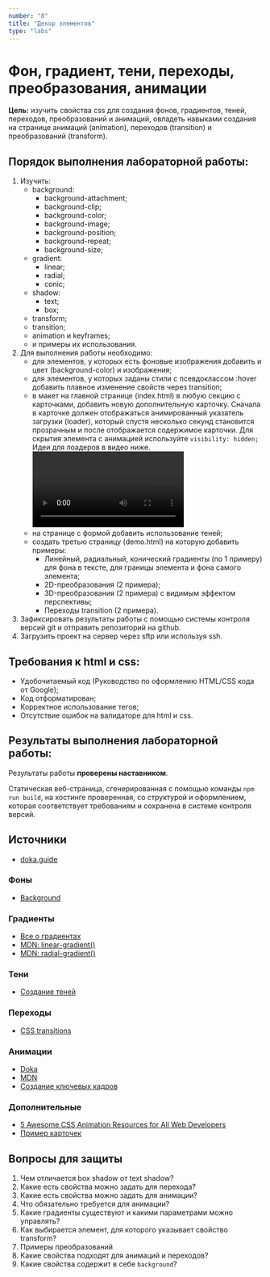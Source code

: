 ```yaml
---
number: "8"
title: "Декор элементов"
type: "labs"
---
```


# Фон, градиент, тени, переходы, преобразования, анимации

**Цель:** изучить свойства css для создания фонов, градиентов, теней, переходов, преобразований и анимаций, овладеть навыками создания на странице анимаций (animation), переходов (transition) и преобразований (transform).

## Порядок выполнения лабораторной работы:

1. Изучить:
    - background:
        - background-attachment;
        - background-clip;
        - background-color;
        - background-image;
        - background-position;
        - background-repeat;
        - background-size;
    - gradient:
        - linear;
        - radial;
        - conic;
    - shadow:
        - text;
        - box;
    - transform;
    - transition;
    - animation и keyframes;
    - и примеры их использования.
1. Для выполнения работы необходимо:
    - для элементов, у которых есть фоновые изображения добавить и цвет (background-color) и изображения;
    - для элементов, у которых заданы стили с псевдоклассом :hover добавить плавное изменение свойств через transition;
    - в макет на главной странице (index.html) в любую секцию с карточками, добавить новую дополнительную карточку. Сначала в карточке должен отображаться анимированный указатель загрузки (loader), который спустя несколько секунд становится прозрачным и после отображается содержимое карточки. Для скрытия элемента с анимацией используйте `visibility: hidden;` Идеи для лоадеров в видео ниже.
      <video src="/loaders.mp4" controls>
    - на странице с формой добавить использование теней;
    - создать третью страницу (demo.html) на которую добавить примеры:
        - Линейный, радиальный, конический градиенты (по 1 примеру) для фона в тексте, для границы элемента и фона самого элемента;
        - 2D-преобразования (2 примера);
        - 3D-преобразования (2 примера) с видимым эффектом перспективы;
        - Переходы transition (2 примера).
1. Зафиксировать результаты работы с помощью системы контроля версий git и отправить репозиторий на github.
1. Загрузить проект на сервер через sftp или используя ssh.

## Требования к html и css:

- Удобочитаемый код (Руководство по оформлению HTML/CSS кода от Google);
- Код отформатирован;
- Корректное использование тегов;
- Отсутствие ошибок на валидаторе для html и css.

## Результаты выполнения лабораторной работы:

Результаты работы **проверены наставником**.

Статическая веб-страница, сгенерированная с помощью команды `npm run build`, на хостинге проверенная, со структурой и оформлением, которая соответствует требованиям и сохранена в системе контроля версий.

## Источники

- [doka.guide](https://doka.guide/css/)

### Фоны

- [Background](https://www.freecodecamp.org/news/learn-css-background-properties/)

### Градиенты

- [Все о градиентах](https://css-tricks.com/css3-gradients/)
- [MDN: linear-gradient()](<https://developer.mozilla.org/en-US/docs/Web/CSS/gradient/linear-gradient()>)
- [MDN: radial-gradient()](<https://developer.mozilla.org/en-US/docs/Web/CSS/gradient/radial-gradient()>)

### Тени

- [Создание теней](https://keyframes.app/shadows/)

### Переходы

- [CSS transitions](https://www.joshwcomeau.com/animation/css-transitions/)

### Анимации

- [Doka](https://doka.guide/css/animation/)
- [MDN](https://developer.mozilla.org/ru/docs/Web/CSS/animation)
- [Создание ключевых кадров](https://keyframes.app/animate/)

### Дополнительные

- [5 Awesome CSS Animation Resources for All Web Developers](https://blog.devgenius.io/5-awesome-css-animation-resources-for-all-web-developers-70bca71a5e1e)
- [Пример карточек](https://codepen.io/Jhonierpc/pen/MWgBJpy)

## Вопросы для защиты

1. Чем отличается box shadow от text shadow?
1. Какие есть свойства можно задать для перехода?
1. Какие есть свойства можно задать для анимации?
1. Что обязательно требуется для анимации?
1. Какие градиенты существуют и какими параметрами можно управлять?
1. Как выбирается элемент, для которого указывает свойство transform?
1. Примеры преобразований
1. Какие свойства подходят для анимаций и переходов?
1. Какие свойства содержит в себе `background`?
